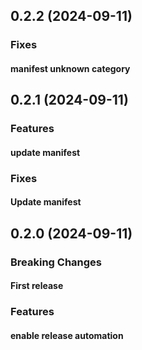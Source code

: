 ## 0.2.2 (2024-09-11)

### Fixes

#### manifest unknown category

## 0.2.1 (2024-09-11)

### Features

#### update manifest

### Fixes

#### Update manifest

## 0.2.0 (2024-09-11)

### Breaking Changes

#### First release

### Features

#### enable release automation
